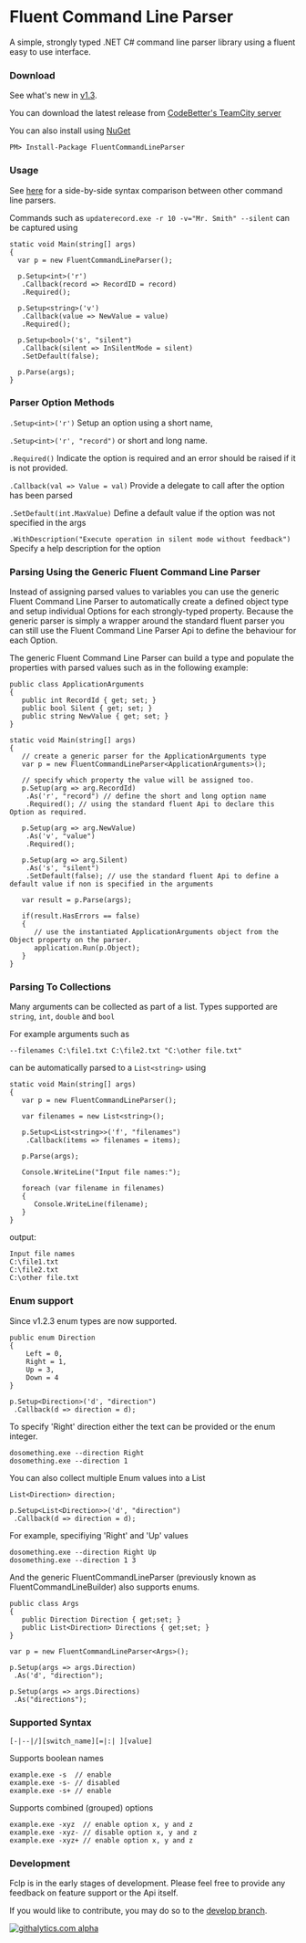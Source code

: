 Fluent Command Line Parser
==========================
A simple, strongly typed .NET C# command line parser library using a fluent easy to use interface.
### Download

See what's new in [v1.3](https://github.com/fclp/fluent-command-line-parser/wiki/Roadmap).

You can download the latest release from [CodeBetter's TeamCity server](http://teamcity.codebetter.com/project.html?projectId=project314)

You can also install using [NuGet](http://nuget.org/packages/FluentCommandLineParser/)
```
PM> Install-Package FluentCommandLineParser
```
### Usage
See [here](https://github.com/fclp/fluent-command-line-parser/wiki/So,-how-does-FCLP-compare-to-other-parsers%3F) for a side-by-side syntax comparison between other command line parsers.

Commands such as `updaterecord.exe -r 10 -v="Mr. Smith" --silent` can be captured using
```
static void Main(string[] args)
{
  var p = new FluentCommandLineParser();

  p.Setup<int>('r')
   .Callback(record => RecordID = record)
   .Required();

  p.Setup<string>('v')
   .Callback(value => NewValue = value)
   .Required();

  p.Setup<bool>('s', "silent")
   .Callback(silent => InSilentMode = silent)
   .SetDefault(false);

  p.Parse(args);
}
```
### Parser Option Methods

`.Setup<int>('r')` Setup an option using a short name, 

`.Setup<int>('r', "record")` or short and long name.

`.Required()` Indicate the option is required and an error should be raised if it is not provided.

`.Callback(val => Value = val)` Provide a delegate to call after the option has been parsed

`.SetDefault(int.MaxValue)` Define a default value if the option was not specified in the args

`.WithDescription("Execute operation in silent mode without feedback")` Specify a help description for the option

### Parsing Using the Generic Fluent Command Line Parser

Instead of assigning parsed values to variables you can use the generic Fluent Command Line Parser to automatically create a defined object type and setup individual Options for each strongly-typed property. Because the generic parser is simply a wrapper around the standard fluent parser you can still use the Fluent Command Line Parser Api to define the behaviour for each Option.

The generic Fluent Command Line Parser can build a type and populate the properties with parsed values such as in the following example: 
```
public class ApplicationArguments
{
   public int RecordId { get; set; }
   public bool Silent { get; set; }
   public string NewValue { get; set; }
}

static void Main(string[] args)
{
   // create a generic parser for the ApplicationArguments type
   var p = new FluentCommandLineParser<ApplicationArguments>();

   // specify which property the value will be assigned too.
   p.Setup(arg => arg.RecordId)
    .As('r', "record") // define the short and long option name
    .Required(); // using the standard fluent Api to declare this Option as required.

   p.Setup(arg => arg.NewValue)
    .As('v', "value")
    .Required();

   p.Setup(arg => arg.Silent)
    .As('s', "silent")
    .SetDefault(false); // use the standard fluent Api to define a default value if non is specified in the arguments

   var result = p.Parse(args);

   if(result.HasErrors == false)
   {
      // use the instantiated ApplicationArguments object from the Object property on the parser.
      application.Run(p.Object);
   }
}
```

### Parsing To Collections

Many arguments can be collected as part of a list. Types supported are `string`, `int`, `double` and `bool`

For example arguments such as

`--filenames C:\file1.txt C:\file2.txt "C:\other file.txt"`

can be automatically parsed to a `List<string>` using
```
static void Main(string[] args)
{
   var p = new FluentCommandLineParser();

   var filenames = new List<string>();

   p.Setup<List<string>>('f', "filenames")
    .Callback(items => filenames = items);

   p.Parse(args);

   Console.WriteLine("Input file names:");

   foreach (var filename in filenames)
   {
      Console.WriteLine(filename);
   }
}
```
output:
```
Input file names
C:\file1.txt
C:\file2.txt
C:\other file.txt
```
### Enum support
Since v1.2.3 enum types are now supported. 
```
public enum Direction
{
	Left = 0,
	Right = 1,
	Up = 3,
	Down = 4
}
```
```
p.Setup<Direction>('d', "direction")
 .Callback(d => direction = d);
```
To specify 'Right' direction either the text can be provided or the enum integer.
```
dosomething.exe --direction Right
dosomething.exe --direction 1
```

You can also collect multiple Enum values into a List<TEnum>
```
List<Direction> direction;

p.Setup<List<Direction>>('d', "direction")
 .Callback(d => direction = d);
```
For example, specifiying 'Right' and 'Up' values
```
dosomething.exe --direction Right Up
dosomething.exe --direction 1 3
```
And the generic FluentCommandLineParser<T> (previously known as FluentCommandLineBuilder) also supports enums.

```
public class Args
{
   public Direction Direction { get;set; }
   public List<Direction> Directions { get;set; }
}
```
```
var p = new FluentCommandLineParser<Args>();

p.Setup(args => args.Direction)
 .As('d', "direction");

p.Setup(args => args.Directions)
 .As("directions");
```
### Supported Syntax
`[-|--|/][switch_name][=|:| ][value]`

Supports boolean names
```
example.exe -s  // enable
example.exe -s- // disabled
example.exe -s+ // enable
```
Supports combined (grouped) options
```
example.exe -xyz  // enable option x, y and z
example.exe -xyz- // disable option x, y and z
example.exe -xyz+ // enable option x, y and z
```
### Development
Fclp is in the early stages of development. Please feel free to provide any feedback on feature support or the Api itself.

If you would like to contribute, you may do so to the [develop branch](https://github.com/fclp/fluent-command-line-parser/tree/develop).

[![githalytics.com alpha](https://cruel-carlota.pagodabox.com/cbcae8086524a79bd8779e37b579a244 "githalytics.com")](http://githalytics.com/fclp/fluent-command-line-parser)
